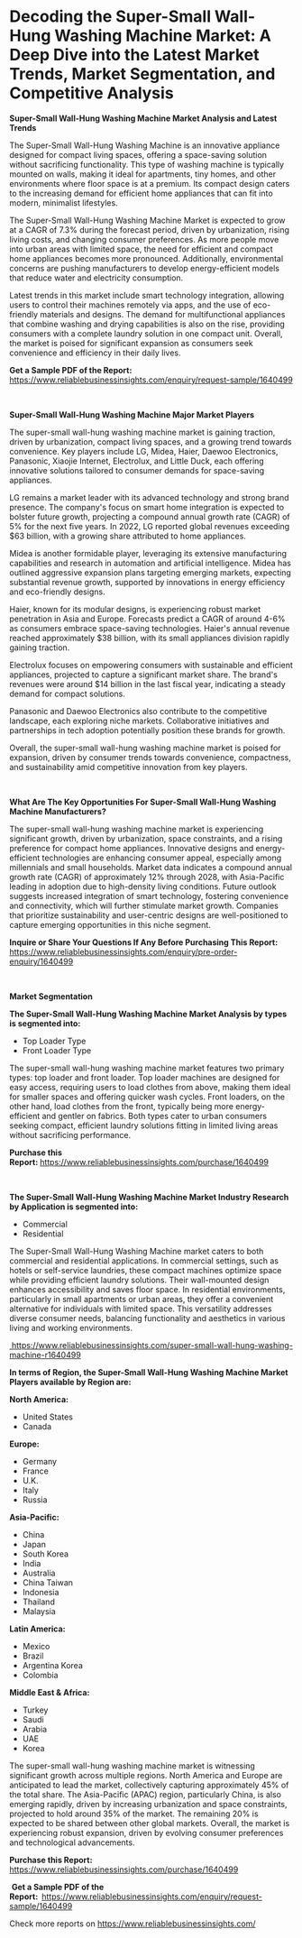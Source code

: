 <p><h1>Decoding the Super-Small Wall-Hung Washing Machine Market: A Deep Dive into the Latest Market Trends, Market Segmentation, and Competitive Analysis</h1></p><p><strong>Super-Small Wall-Hung Washing Machine Market Analysis and Latest Trends</strong></p>
<p><p>The Super-Small Wall-Hung Washing Machine is an innovative appliance designed for compact living spaces, offering a space-saving solution without sacrificing functionality. This type of washing machine is typically mounted on walls, making it ideal for apartments, tiny homes, and other environments where floor space is at a premium. Its compact design caters to the increasing demand for efficient home appliances that can fit into modern, minimalist lifestyles.</p><p>The Super-Small Wall-Hung Washing Machine Market is expected to grow at a CAGR of 7.3% during the forecast period, driven by urbanization, rising living costs, and changing consumer preferences. As more people move into urban areas with limited space, the need for efficient and compact home appliances becomes more pronounced. Additionally, environmental concerns are pushing manufacturers to develop energy-efficient models that reduce water and electricity consumption.</p><p>Latest trends in this market include smart technology integration, allowing users to control their machines remotely via apps, and the use of eco-friendly materials and designs. The demand for multifunctional appliances that combine washing and drying capabilities is also on the rise, providing consumers with a complete laundry solution in one compact unit. Overall, the market is poised for significant expansion as consumers seek convenience and efficiency in their daily lives.</p></p>
<p><strong>Get a Sample PDF of the Report:&nbsp;</strong> <a href="https://www.reliablebusinessinsights.com/enquiry/request-sample/1640499?utm_campaign=3213&utm_medium=2&utm_source=Github&utm_content=ia&utm_term=11042025&utm_id=super-small-wall-hung-washing-machine">https://www.reliablebusinessinsights.com/enquiry/request-sample/1640499</a></p>
<p>&nbsp;</p>
<p><strong>Super-Small Wall-Hung Washing Machine Major Market Players</strong></p>
<p><p>The super-small wall-hung washing machine market is gaining traction, driven by urbanization, compact living spaces, and a growing trend towards convenience. Key players include LG, Midea, Haier, Daewoo Electronics, Panasonic, Xiaojie Internet, Electrolux, and Little Duck, each offering innovative solutions tailored to consumer demands for space-saving appliances.</p><p>LG remains a market leader with its advanced technology and strong brand presence. The company's focus on smart home integration is expected to bolster future growth, projecting a compound annual growth rate (CAGR) of 5% for the next five years. In 2022, LG reported global revenues exceeding $63 billion, with a growing share attributed to home appliances.</p><p>Midea is another formidable player, leveraging its extensive manufacturing capabilities and research in automation and artificial intelligence. Midea has outlined aggressive expansion plans targeting emerging markets, expecting substantial revenue growth, supported by innovations in energy efficiency and eco-friendly designs.</p><p>Haier, known for its modular designs, is experiencing robust market penetration in Asia and Europe. Forecasts predict a CAGR of around 4-6% as consumers embrace space-saving technologies. Haier's annual revenue reached approximately $38 billion, with its small appliances division rapidly gaining traction.</p><p>Electrolux focuses on empowering consumers with sustainable and efficient appliances, projected to capture a significant market share. The brand's revenues were around $14 billion in the last fiscal year, indicating a steady demand for compact solutions.</p><p>Panasonic and Daewoo Electronics also contribute to the competitive landscape, each exploring niche markets. Collaborative initiatives and partnerships in tech adoption potentially position these brands for growth.</p><p>Overall, the super-small wall-hung washing machine market is poised for expansion, driven by consumer trends towards convenience, compactness, and sustainability amid competitive innovation from key players.</p></p>
<p>&nbsp;</p>
<p><strong>What Are The Key Opportunities For Super-Small Wall-Hung Washing Machine Manufacturers?</strong></p>
<p><p>The super-small wall-hung washing machine market is experiencing significant growth, driven by urbanization, space constraints, and a rising preference for compact home appliances. Innovative designs and energy-efficient technologies are enhancing consumer appeal, especially among millennials and small households. Market data indicates a compound annual growth rate (CAGR) of approximately 12% through 2028, with Asia-Pacific leading in adoption due to high-density living conditions. Future outlook suggests increased integration of smart technology, fostering convenience and connectivity, which will further stimulate market growth. Companies that prioritize sustainability and user-centric designs are well-positioned to capture emerging opportunities in this niche segment.</p></p>
<p><strong>Inquire or Share Your Questions If Any Before Purchasing This Report:</strong> <a href="https://www.reliablebusinessinsights.com/enquiry/pre-order-enquiry/1640499?utm_campaign=3213&utm_medium=2&utm_source=Github&utm_content=ia&utm_term=11042025&utm_id=super-small-wall-hung-washing-machine">https://www.reliablebusinessinsights.com/enquiry/pre-order-enquiry/1640499</a></p>
<p>&nbsp;</p>
<p><strong>Market Segmentation</strong></p>
<p><strong>The Super-Small Wall-Hung Washing Machine Market Analysis by types is segmented into:</strong></p>
<p><ul><li>Top Loader Type</li><li>Front Loader Type</li></ul></p>
<p><p>The super-small wall-hung washing machine market features two primary types: top loader and front loader. Top loader machines are designed for easy access, requiring users to load clothes from above, making them ideal for smaller spaces and offering quicker wash cycles. Front loaders, on the other hand, load clothes from the front, typically being more energy-efficient and gentler on fabrics. Both types cater to urban consumers seeking compact, efficient laundry solutions fitting in limited living areas without sacrificing performance.</p></p>
<p><strong>Purchase this Report:&nbsp;</strong><a href="https://www.reliablebusinessinsights.com/purchase/1640499?utm_campaign=3213&utm_medium=2&utm_source=Github&utm_content=ia&utm_term=11042025&utm_id=super-small-wall-hung-washing-machine">https://www.reliablebusinessinsights.com/purchase/1640499</a></p>
<p>&nbsp;</p>
<p><strong>The Super-Small Wall-Hung Washing Machine Market Industry Research by Application is segmented into:</strong></p>
<p><ul><li>Commercial</li><li>Residential</li></ul></p>
<p><p>The Super-Small Wall-Hung Washing Machine market caters to both commercial and residential applications. In commercial settings, such as hotels or self-service laundries, these compact machines optimize space while providing efficient laundry solutions. Their wall-mounted design enhances accessibility and saves floor space. In residential environments, particularly in small apartments or urban areas, they offer a convenient alternative for individuals with limited space. This versatility addresses diverse consumer needs, balancing functionality and aesthetics in various living and working environments.</p></p>
<p><a href="https://www.reliablebusinessinsights.com/super-small-wall-hung-washing-machine-r1640499?utm_campaign=3213&utm_medium=2&utm_source=Github&utm_content=ia&utm_term=11042025&utm_id=super-small-wall-hung-washing-machine">&nbsp;https://www.reliablebusinessinsights.com/super-small-wall-hung-washing-machine-r1640499</a></p>
<p><strong>In terms of Region, the Super-Small Wall-Hung Washing Machine Market Players available by Region are:</strong></p>
<p>
    <p> <strong> North America: </strong>
        <ul>
            <li>United States</li>
            <li>Canada</li>
        </ul>
        </p> 
    <p> <strong> Europe: </strong>
        <ul>
            <li>Germany</li>
            <li>France</li>
            <li>U.K.</li>
            <li>Italy</li>
            <li>Russia</li>
        </ul>
        </p> 
    <p> <strong> Asia-Pacific: </strong>
        <ul>
            <li>China</li>
            <li>Japan</li>
            <li>South Korea</li>
            <li>India</li>
            <li>Australia</li>
            <li>China Taiwan</li>
            <li>Indonesia</li>
            <li>Thailand</li>
            <li>Malaysia</li>
        </ul>
        </p> 
    <p> <strong> Latin America: </strong>
        <ul>
            <li>Mexico</li>
            <li>Brazil</li>
            <li>Argentina Korea</li>
            <li>Colombia</li>
        </ul>
        </p> 
    <p> <strong> Middle East & Africa: </strong>
        <ul>
            <li>Turkey</li>
            <li>Saudi</li>
            <li>Arabia</li>
            <li>UAE</li>
            <li>Korea</li>
        </ul>
    </p>
    </p>
<p><p>The super-small wall-hung washing machine market is witnessing significant growth across multiple regions. North America and Europe are anticipated to lead the market, collectively capturing approximately 45% of the total share. The Asia-Pacific (APAC) region, particularly China, is also emerging rapidly, driven by increasing urbanization and space constraints, projected to hold around 35% of the market. The remaining 20% is expected to be shared between other global markets. Overall, the market is experiencing robust expansion, driven by evolving consumer preferences and technological advancements.</p></p>
<p><strong>Purchase this Report: </strong><a href="https://www.reliablebusinessinsights.com/purchase/1640499?utm_campaign=3213&utm_medium=2&utm_source=Github&utm_content=ia&utm_term=11042025&utm_id=super-small-wall-hung-washing-machine">https://www.reliablebusinessinsights.com/purchase/1640499</a></p>
<p>&nbsp;<strong>Get a Sample PDF of the Report:&nbsp;&nbsp;</strong><a href="https://www.reliablebusinessinsights.com/enquiry/request-sample/1640499?utm_campaign=3213&utm_medium=2&utm_source=Github&utm_content=ia&utm_term=11042025&utm_id=super-small-wall-hung-washing-machine">https://www.reliablebusinessinsights.com/enquiry/request-sample/1640499</a></p>
<p><strong></strong></p>
<p>Check more reports on <a href="https://www.reliablebusinessinsights.com/?utm_campaign=3213&utm_medium=2&utm_source=Github&utm_content=ia&utm_term=11042025&utm_id=super-small-wall-hung-washing-machine">https://www.reliablebusinessinsights.com/</a></p>